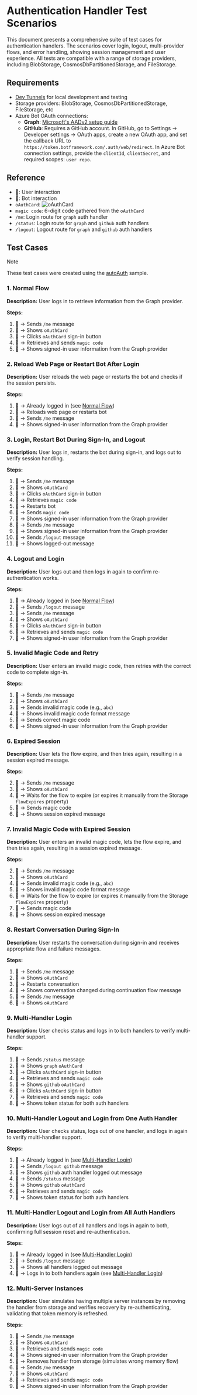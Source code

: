 # Authentication Handler Test Scenarios

This document presents a comprehensive suite of test cases for authentication handlers. The scenarios cover login, logout, multi-provider flows, and error handling, showing session management and user experience. All tests are compatible with a range of storage providers, including BlobStorage, CosmosDbPartitionedStorage, and FileStorage.

## Requirements

- [Dev Tunnels](https://learn.microsoft.com/en-us/azure/developer/dev-tunnels/get-started?tabs=windows) for local development and testing
- Storage providers: BlobStorage, CosmosDbPartitionedStorage, FileStorage, etc
- Azure Bot OAuth connections:
  - **Graph**: [Microsoft's AADv2 setup guide](https://github.com/microsoft/Agents/blob/main/docs/HowTo/azurebot-user-authentication-fic.md#register-the-oauth-identity-with-the-azure-bot)
  - **GitHub**: Requires a GitHub account. In GitHub, go to Settings → Developer settings → OAuth apps, create a new OAuth app, and set the callback URL to `https://token.botframework.com/.auth/web/redirect`. In Azure Bot connection settings, provide the `clientId`, `clientSecret`, and required scopes: `user repo`.

## Reference

- 🧑: User interaction
- 🤖: Bot interaction
- `oAuthCard`: ![oAuthCard](https://github.com/user-attachments/assets/5a5a124b-5247-4715-a9f6-2f750059a466)
- `magic code`: 6-digit code gathered from the `oAuthCard`
- `/me`: Login route for `graph` auth handler
- `/status`: Login route for `graph` and `github` auth handlers
- `/logout`: Logout route for `graph` and `github` auth handlers

## Test Cases

> [!NOTE]
> These test cases were created using the [autoAuth](/samples/auth/autoAuth.ts) sample.

### 1. Normal Flow

**Description:**
User logs in to retrieve information from the Graph provider.

**Steps:**

1. 🧑 → Sends `/me` message
2. 🤖 → Shows `oAuthCard`
3. 🧑 → Clicks `oAuthCard` sign-in button
4. 🧑 → Retrieves and sends `magic code`
5. 🤖 → Shows signed-in user information from the Graph provider

### 2. Reload Web Page or Restart Bot After Login

**Description:**
User reloads the web page or restarts the bot and checks if the session persists.

**Steps:**

1. 🧑 → Already logged in (see [Normal Flow](#1-normal-flow))
2. 🧑 → Reloads web page or restarts bot
3. 🧑 → Sends `/me` message
4. 🤖 → Shows signed-in user information from the Graph provider

### 3. Login, Restart Bot During Sign-In, and Logout

**Description:**
User logs in, restarts the bot during sign-in, and logs out to verify session handling.

**Steps:**

1. 🧑 → Sends `/me` message
2. 🤖 → Shows `oAuthCard`
3. 🧑 → Clicks `oAuthCard` sign-in button
4. 🧑 → Retrieves `magic code`
5. 🧑 → Restarts bot
6. 🧑 → Sends `magic code`
7. 🤖 → Shows signed-in user information from the Graph provider
8. 🧑 → Sends `/me` message
9. 🤖 → Shows signed-in user information from the Graph provider
10. 🧑 → Sends `/logout` message
11. 🤖 → Shows logged-out message

### 4. Logout and Login

**Description:**
User logs out and then logs in again to confirm re-authentication works.

**Steps:**

1. 🧑 → Already logged in (see [Normal Flow](#1-normal-flow))
2. 🧑 → Sends `/logout` message
3. 🧑 → Sends `/me` message
4. 🤖 → Shows `oAuthCard`
5. 🧑 → Clicks `oAuthCard` sign-in button
6. 🧑 → Retrieves and sends `magic code`
7. 🤖 → Shows signed-in user information from the Graph provider

### 5. Invalid Magic Code and Retry

**Description:**
User enters an invalid magic code, then retries with the correct code to complete sign-in.

**Steps:**

1. 🧑 → Sends `/me` message
2. 🤖 → Shows `oAuthCard`
3. 🧑 → Sends invalid magic code (e.g., `abc`)
4. 🤖 → Shows invalid magic code format message
5. 🧑 → Sends correct magic code
6. 🤖 → Shows signed-in user information from the Graph provider

### 6. Expired Session

**Description:**
User lets the flow expire, and then tries again, resulting in a session expired message.

**Steps:**

2. 🧑 → Sends `/me` message
3. 🤖 → Shows `oAuthCard`
6. 🧑 → Waits for the flow to expire (or expires it manually from the Storage `flowExpires` property)
7. 🧑 → Sends magic code
8. 🤖 → Shows session expired message

### 7. Invalid Magic Code with Expired Session

**Description:**
User enters an invalid magic code, lets the flow expire, and then tries again, resulting in a session expired message.

**Steps:**

2. 🧑 → Sends `/me` message
3. 🤖 → Shows `oAuthCard`
4. 🧑 → Sends invalid magic code (e.g., `abc`)
5. 🤖 → Shows invalid magic code format message
6. 🧑 → Waits for the flow to expire (or expires it manually from the Storage `flowExpires` property)
7. 🧑 → Sends magic code
8. 🤖 → Shows session expired message

### 8. Restart Conversation During Sign-In

**Description:**
User restarts the conversation during sign-in and receives appropriate flow and failure messages.

**Steps:**

1. 🧑 → Sends `/me` message
2. 🤖 → Shows `oAuthCard`
3. 🧑 → Restarts conversation
4. 🤖 → Shows conversation changed during continuation flow message
5. 🧑 → Sends `/me` message
6. 🤖 → Shows `oAuthCard`

### 9. Multi-Handler Login

**Description:**
User checks status and logs in to both handlers to verify multi-handler support.

**Steps:**

1. 🧑 → Sends `/status` message
2. 🤖 → Shows `graph` `oAuthCard`
3. 🧑 → Clicks `oAuthCard` sign-in button
4. 🧑 → Retrieves and sends `magic code`
5. 🤖 → Shows `github` `oAuthCard`
6. 🧑 → Clicks `oAuthCard` sign-in button
7. 🧑 → Retrieves and sends `magic code`
8. 🤖 → Shows token status for both auth handlers

### 10. Multi-Handler Logout and Login from One Auth Handler

**Description:**
User checks status, logs out of one handler, and logs in again to verify multi-handler support.

**Steps:**

1. 🧑 → Already logged in (see [Multi-Handler Login](#8-multi-handler-login))
2. 🧑 → Sends `/logout github` message
3. 🤖 → Shows `github` auth handler logged out message
4. 🧑 → Sends `/status` message
5. 🤖 → Shows `github` `oAuthCard`
6. 🧑 → Retrieves and sends `magic code`
7. 🤖 → Shows token status for both auth handlers

### 11. Multi-Handler Logout and Login from All Auth Handlers

**Description:**
User logs out of all handlers and logs in again to both, confirming full session reset and re-authentication.

**Steps:**

1. 🧑 → Already logged in (see [Multi-Handler Login](#8-multi-handler-login))
2. 🧑 → Sends `/logout` message
3. 🤖 → Shows all handlers logged out message
4. 🧑 → Logs in to both handlers again (see [Multi-Handler Login](#8-multi-handler-login))

### 12. Multi-Server Instances

**Description:**
User simulates having multiple server instances by removing the handler from storage and verifies recovery by re-authenticating, validating that token memory is refreshed.

**Steps:**

1. 🧑 → Sends `/me` message
2. 🤖 → Shows `oAuthCard`
3. 🧑 → Retrieves and sends `magic code`
4. 🤖 → Shows signed-in user information from the Graph provider
5. 🧑 → Removes handler from storage (simulates wrong memory flow)
6. 🧑 → Sends `/me` message
7. 🤖 → Shows `oAuthCard`
8. 🧑 → Retrieves and sends `magic code`
9. 🤖 → Shows signed-in user information from the Graph provider
